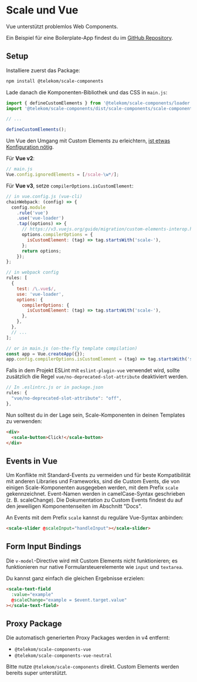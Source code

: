 # Scale und Vue

Vue unterstützt problemlos Web Components.

Ein Beispiel für eine Boilerplate-App findest du im [GitHub Repository](https://github.com/telekom/scale/tree/main/examples).

## Setup

Installiere zuerst das Package:

```bash
npm install @telekom/scale-components
```

Lade danach die Komponenten-Bibliothek und das CSS in `main.js`:

```ts
import { defineCustomElements } from '@telekom/scale-components/loader';
import '@telekom/scale-components/dist/scale-components/scale-components.css';

// ...

defineCustomElements();
```

Um Vue den Umgang mit Custom Elements zu erleichtern, [ist etwas Konfiguration nötig](https://v3.vuejs.org/guide/migration/custom-elements-interop.html#autonomous-custom-elements).

Für **Vue v2**:

```js
// main.js
Vue.config.ignoredElements = [/scale-\w*/];
```

Für **Vue v3**, setze `compilerOptions.isCustomElement`:

```js
// in vue.config.js (vue-cli)
chainWebpack: (config) => {
  config.module
    .rule('vue')
    .use('vue-loader')
    .tap((options) => {
      // https://v3.vuejs.org/guide/migration/custom-elements-interop.html#autonomous-custom-elements
      options.compilerOptions = {
        isCustomElement: (tag) => tag.startsWith('scale-'),
      };
      return options;
    });
};

// in webpack config
rules: [
  {
    test: /\.vue$/,
    use: 'vue-loader',
    options: {
      compilerOptions: {
        isCustomElement: (tag) => tag.startsWith('scale-'),
      },
    },
  },
  // ...
];

// or in main.js (on-the-fly template compilation)
const app = Vue.createApp({});
app.config.compilerOptions.isCustomElement = (tag) => tag.startsWith('scale-');
```

Falls in dem Projekt ESLint mit `eslint-plugin-vue` verwendet wird, sollte zusätzlich die Regel `vue/no-deprecated-slot-attribute` deaktiviert werden.

```js
// In .eslintrc.js or in package.json
rules: {
  "vue/no-deprecated-slot-attribute": "off",
},
```

Nun solltest du in der Lage sein, Scale-Komponenten in deinen Templates zu verwenden:

```html
<div>
  <scale-button>Click!</scale-button>
</div>
```

## Events in Vue

Um Konflikte mit Standard-Events zu vermeiden und für beste Kompatibilität mit anderen Libraries und Frameworks, sind die Custom Events, die von einigen Scale-Komponenten ausgegeben werden, mit dem Prefix `scale` gekennzeichnet. Event-Namen werden in camelCase-Syntax geschrieben (z. B. scaleChange). Die Dokumentation zu Custom Events findest du auf den jeweiligen Komponentenseiten im Abschnitt "Docs".

An Events mit dem Prefix `scale` kannst du reguläre Vue-Syntax anbinden:

```html
<scale-slider @scaleInput="handleInput"></scale-slider>
```

## Form Input Bindings

Die `v-model`-Directive wird mit Custom Elements nicht funktionieren; es funktionieren nur native Formularsteuerelemente wie `input` und `textarea`.

Du kannst ganz einfach die gleichen Ergebnisse erzielen:

```html
<scale-text-field
  :value="example"
  @scaleChange="example = $event.target.value"
></scale-text-field>
```

## Proxy Package

Die automatisch generierten Proxy Packages werden in v4 entfernt:

- `@telekom/scale-components-vue`
- `@telekom/scale-components-vue-neutral`

Bitte nutze `@telekom/scale-components` direkt. Custom Elements werden bereits super unterstützt.
